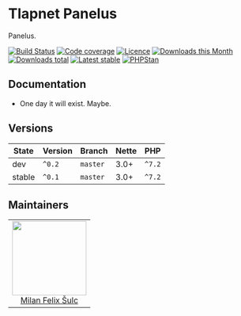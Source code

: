 # Tlapnet Panelus

Panelus.

[![Build Status](https://img.shields.io/travis/tlapnet/panelus.svg?style=flat-square)](https://travis-ci.org/tlapnet/panelus)
[![Code coverage](https://img.shields.io/coveralls/tlapnet/panelus.svg?style=flat-square)](https://coveralls.io/r/tlapnet/panelus)
[![Licence](https://img.shields.io/packagist/l/tlapnet/panelus.svg?style=flat-square)](https://packagist.org/packages/tlapnet/panelus)
[![Downloads this Month](https://img.shields.io/packagist/dm/tlapnet/panelus.svg?style=flat-square)](https://packagist.org/packages/tlapnet/panelus)
[![Downloads total](https://img.shields.io/packagist/dt/tlapnet/panelus.svg?style=flat-square)](https://packagist.org/packages/tlapnet/panelus)
[![Latest stable](https://img.shields.io/packagist/v/tlapnet/panelus.svg?style=flat-square)](https://packagist.org/packages/tlapnet/panelus)
[![PHPStan](https://img.shields.io/badge/PHPStan-enabled-brightgreen.svg?style=flat-square)](https://github.com/phpstan/phpstan)

## Documentation

- One day it will exist. Maybe.

## Versions

| State       | Version | Branch   | Nette | PHP     |
|-------------|---------|----------|-------|---------|
| dev         | `^0.2`  | `master` | 3.0+  | `^7.2`  |
| stable      | `^0.1`  | `master` | 3.0+  | `^7.2`  |

## Maintainers

<table>
  <tbody>
    <tr>
      <td align="center">
        <a href="https://github.com/f3l1x">
            <img width="150" height="150" src="https://avatars2.githubusercontent.com/u/538058?v=3&s=150">
        </a>
        </br>
        <a href="https://github.com/f3l1x">Milan Felix Šulc</a>
      </td>
    </tr>
  </tbody>
</table>
